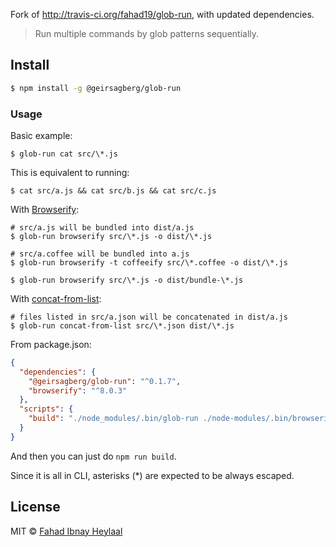 <!-- #  [![Build Status](https://secure.travis-ci.org/fahad19/glob-run.png?branch=master)](http://travis-ci.org/fahad19/glob-run) -->

Fork of http://travis-ci.org/fahad19/glob-run, with updated dependencies.

> Run multiple commands by glob patterns sequentially.

## Install

```sh
$ npm install -g @geirsagberg/glob-run
```

### Usage

Basic example:

    $ glob-run cat src/\*.js

This is equivalent to running:

    $ cat src/a.js && cat src/b.js && cat src/c.js

With [Browserify](https://www.npmjs.com/package/browserify):

    # src/a.js will be bundled into dist/a.js
    $ glob-run browserify src/\*.js -o dist/\*.js

    # src/a.coffee will be bundled into a.js
    $ glob-run browserify -t coffeeify src/\*.coffee -o dist/\*.js

    $ glob-run browserify src/\*.js -o dist/bundle-\*.js

With [concat-from-list](https://www.npmjs.com/package/concat-from-list):

    # files listed in src/a.json will be concatenated in dist/a.js
    $ glob-run concat-from-list src/\*.json dist/\*.js

From package.json:

```json
{
  "dependencies": {
    "@geirsagberg/glob-run": "^0.1.7",
    "browserify": "^8.0.3"
  },
  "scripts": {
    "build": "./node_modules/.bin/glob-run ./node-modules/.bin/browserify src/\\*.js dist/\\*js"
  }
}
```

And then you can just do `npm run build`.

Since it is all in CLI, asterisks (*) are expected to be always escaped.

## License

MIT © [Fahad Ibnay Heylaal](http://fahad19.com)
